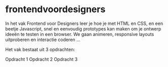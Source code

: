 # frontendvoordesigners
In het vak Frontend voor Designers leer je hoe je met HTML en CSS, en een beetje Javascript, snel en eenvoudig prototypes kan maken om je ontwerp ideeën te testen in een browser. We gaan animeren, responsive layouts uitproberen en interactie coderen ...

Het vak bestaat uit 3 opdrachten:

Opdracht 1
Opdracht 2
Opdracht 3
